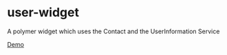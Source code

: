 # user-widget
A polymer widget which uses the Contact and the UserInformation Service

[Demo](https://rwth-acis.github.io/user-widget/components/user-widget/demo/)
